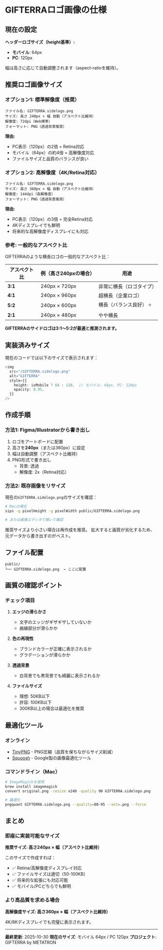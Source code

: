 # GIFTERRAロゴ画像の仕様

## 現在の設定

**ヘッダーロゴサイズ（height基準）:**
- **モバイル**: 64px
- **PC**: 120px

幅は高さに応じて自動調整されます（aspect-ratioを維持）。

## 推奨ロゴ画像サイズ

### オプション1: 標準解像度（推奨）

```
ファイル名: GIFTERRA.sidelogo.png
サイズ: 高さ 240px × 幅 自動（アスペクト比維持）
解像度: 72dpi（Web標準）
フォーマット: PNG（透過背景推奨）
```

**理由:**
- PC表示（120px）の2倍 = Retina対応
- モバイル（64px）の約4倍 = 高解像度対応
- ファイルサイズと品質のバランスが良い

### オプション2: 高解像度（4K/Retina対応）

```
ファイル名: GIFTERRA.sidelogo.png
サイズ: 高さ 360px × 幅 自動（アスペクト比維持）
解像度: 144dpi（高解像度）
フォーマット: PNG（透過背景推奨）
```

**理由:**
- PC表示（120px）の3倍 = 完全Retina対応
- 4Kディスプレイでも鮮明
- 将来的な高解像度ディスプレイにも対応

### 参考: 一般的なアスペクト比

GIFTERRAのような横長ロゴの一般的なアスペクト比：

| アスペクト比 | 例（高さ240pxの場合） | 用途 |
|-------------|---------------------|------|
| **3:1** | 240px × 720px | 非常に横長（ロゴタイプ） |
| **4:1** | 240px × 960px | 超横長（企業ロゴ） |
| **5:2** | 240px × 600px | 横長（バランス良好） ⭐ |
| **2:1** | 240px × 480px | やや横長 |

**GIFTERRAのサイドロゴは3:1～5:2が最適と推測されます。**

## 実装済みサイズ

現在のコードでは以下のサイズで表示されます：

```typescript
<img
  src="/GIFTERRA.sidelogo.png"
  alt="GIFTERRA"
  style={{
    height: isMobile ? 64 : 120,  // モバイル: 64px, PC: 120px
    opacity: 0.95,
  }}
/>
```

## 作成手順

### 方法1: Figma/Illustratorから書き出し

1. ロゴをアートボードに配置
2. 高さを**240px**（または360px）に設定
3. 幅は自動調整（アスペクト比維持）
4. PNG形式で書き出し
   - 背景: 透過
   - 解像度: 2x（Retina対応）

### 方法2: 既存画像をリサイズ

現在の`GIFTERRA.sidelogo.png`のサイズを確認：

```bash
# Macの場合
sips -g pixelHeight -g pixelWidth public/GIFTERRA.sidelogo.png

# または画像エディタで開いて確認
```

推奨サイズより小さい場合は再作成を推奨。
拡大すると画質が劣化するため、元データから書き出すのがベスト。

## ファイル配置

```
public/
└── GIFTERRA.sidelogo.png  ← ここに配置
```

## 画質の確認ポイント

### チェック項目

1. **エッジの滑らかさ**
   - 文字のエッジがギザギザしていないか
   - 曲線部分が滑らかか

2. **色の再現性**
   - ブランドカラーが正確に表示されるか
   - グラデーションが滑らかか

3. **透過背景**
   - 白背景でも黒背景でも綺麗に表示されるか

4. **ファイルサイズ**
   - 理想: 50KB以下
   - 許容: 100KB以下
   - 300KB以上の場合は最適化を推奨

## 最適化ツール

### オンライン
- [TinyPNG](https://tinypng.com/) - PNG圧縮（品質を保ちながらサイズ削減）
- [Squoosh](https://squoosh.app/) - Google製の画像最適化ツール

### コマンドライン（Mac）
```bash
# ImageMagickを使用
brew install imagemagick
convert original.png -resize x240 -quality 90 GIFTERRA.sidelogo.png

# 最適化
pngquant GIFTERRA.sidelogo.png --quality=80-95 --ext=.png --force
```

## まとめ

### 即座に実装可能なサイズ

**推奨サイズ: 高さ240px × 幅（アスペクト比維持）**

このサイズで作成すれば：
- ✅ Retina/高解像度ディスプレイ対応
- ✅ ファイルサイズは適切（50-100KB）
- ✅ 将来的な拡張にも対応可能
- ✅ モバイル/PCどちらでも鮮明

### より高品質を求める場合

**高解像度サイズ: 高さ360px × 幅（アスペクト比維持）**

4K/8Kディスプレイでも完璧に表示されます。

---

**最終更新**: 2025-10-30
**現在のサイズ**: モバイル 64px / PC 120px
**プロジェクト**: GIFTERRA by METATRON
